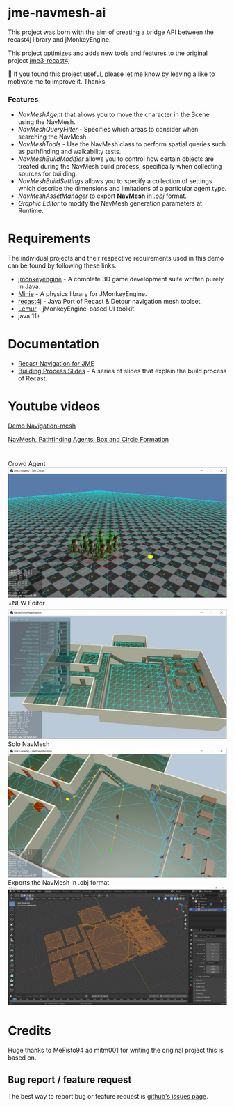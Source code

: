 # jme-navmesh-ai
This project was born with the aim of creating a bridge API between the recast4j library and jMonkeyEngine.

This project optimizes and adds new tools and features to the original project [jme3-recast4j](https://github.com/MeFisto94/jme3-recast4j-demo/wiki)

🔔 If you found this project useful, please let me know by leaving a like to motivate me to improve it. Thanks.

### Features
- _NavMeshAgent_ that allows you to move the character in the Scene using the NavMesh.
- _NavMeshQueryFilter_ - Specifies which areas to consider when searching the NavMesh.
- _NavMeshTools_ - Use the NavMesh class to perform spatial queries such as pathfinding and walkability tests.
- _NavMeshBuildModifier_ allows you to control how certain objects are treated during the NavMesh build process, specifically when collecting sources for building.
- _NavMeshBuildSettings_ allows you to specify a collection of settings which describe the dimensions and limitations of a particular agent type.
- _NavMeshAssetManager_ to export **NavMesh** in _.obj_ format.
- _Graphic Editor_ to modify the NavMesh generation parameters at Runtime.

# Requirements
The individual projects and their respective requirements used in this demo can be found by following these links.

- [jmonkeyengine](https://github.com/jMonkeyEngine/jmonkeyengine) - A complete 3D game development suite written purely in Java.
- [Minie](https://github.com/stephengold/Minie) - A physics library for JMonkeyEngine.
- [recast4j](https://github.com/ppiastucki/recast4j) - Java Port of Recast & Detour navigation mesh toolset.
- [Lemur](https://github.com/jMonkeyEngine-Contributions/Lemur) - jMonkeyEngine-based UI toolkit.
- java 11+

# Documentation
- [Recast Navigation for JME](https://wiki.jmonkeyengine.org/docs/3.4/contributions/ai/recast.html)
- [Building Process Slides](https://github.com/capdevon/jme3-recast4j-test-1/blob/main/docs/MikkoMononen_RecastSlides.pdf) - A series of slides that explain the build process of Recast.

# Youtube videos
[Demo Navigation-mesh](https://www.youtube.com/watch?v=XVWxy30IH7Q)

[NavMesh, Pathfinding Agents, Box and Circle Formation](https://www.youtube.com/watch?v=8J28kepYdsU)

# 
Crowd Agent
![Screenshot](images/crowd-agent-2.jpg)
⭐NEW Editor
![Screenshot](images/editor-2.jpg)
Solo NavMesh
![Screenshot](images/buildSoloModified-2.jpg)
Exports the NavMesh in .obj format
![Screenshot](images/navmesh-obj-export.jpg)

# Credits
Huge thanks to MeFisto94 ad mitm001 for writing the original project this is based on.

## Bug report / feature request
The best way to report bug or feature request is [github's issues page](https://github.com/capdevon/jme-navmesh-ai/issues).
